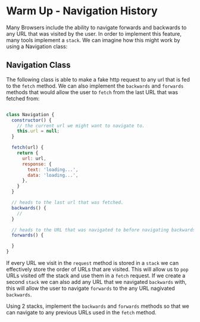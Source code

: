 # Warm Up - Navigation History

Many Browsers include the ability to navigate forwards and backwards to any URL that was visited by the user.  In order to implement this feature, many tools implement a `stack`.  We can imagine how this might work by using a Navigation class:

## Navigation Class

The following class is able to make a fake http request to any url that is fed to the `fetch` method. We can also implement the `backwards` and `forwards` methods that would allow the user to `fetch` from the last URL that was fetched from:

```javascript

class Navigation {
  constructor() {
    // the current url we might want to navigate to.
    this.url = null;
  }

  fetch(url) {
    return {
      url: url,
      response: {
        text: 'loading...',
        data: 'loading...', 
      },
    }
  }

  // heads to the last url that was fetched.
  backwards() {
    // 
  }

  // heads to the URL that was navigated to before navigating backwards.
  forwards() {

  }
}

```

If every URL we visit in the `request` method is stored in a `stack` we can effectively store the order of URLs that are visited.  This will allow us to `pop` URLs visited off the stack and use them in a `fetch` request.  If we create a second `stack` we can also add any URL that we navigated `backwards` with, this will allow the user to navigate `forwards` to the any URL nagivated `backwards`.

Using 2 stacks, implement the `backwards` and `forwards` methods so that we can navigate to any previous URLs used in the `fetch` method.
